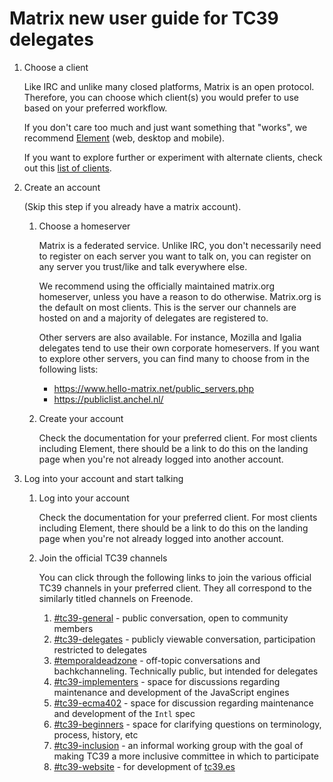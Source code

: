 # Matrix new user guide for TC39 delegates

1. Choose a client

    Like IRC and unlike many closed platforms, Matrix is an open protocol. Therefore, you can choose which client(s) you would prefer to use based on your preferred workflow.

    If you don't care too much and just want something that "works", we recommend [Element] (web, desktop and mobile).

    If you want to explore further or experiment with alternate clients, check out this [list of clients].

1. Create an account

    (Skip this step if you already have a matrix account).

    1. Choose a homeserver

        Matrix is a federated service. Unlike IRC, you don't necessarily need to register on each server you want to talk on, you can register on any server you trust/like and talk everywhere else.

        We recommend using the officially maintained matrix.org homeserver, unless you have a reason to do otherwise. Matrix.org is the default on most clients. This is the server our channels are hosted on and a majority of delegates are registered to.

        Other servers are also available. For instance, Mozilla and Igalia delegates tend to use their own corporate homeservers. If you want to explore other servers, you can find many to choose from in the following lists:
        - https://www.hello-matrix.net/public_servers.php
        - https://publiclist.anchel.nl/

    1. Create your account

        Check the documentation for your preferred client. For most clients including Element, there should be a link to do this on the landing page when you're not already logged into another account.

1. Log into your account and start talking

    1. Log into your account

        Check the documentation for your preferred client. For most clients including Element, there should be a link to do this on the landing page when you're not already logged into another account.

    1. Join the official TC39 channels

        You can click through the following links to join the various official TC39 channels in your preferred client. They all correspond to the similarly titled channels on Freenode.

        1. [#tc39-general] - public conversation, open to community members
        1. [#tc39-delegates] - publicly viewable conversation, participation restricted to delegates
        1. [#temporaldeadzone] - off-topic conversations and bachkchanneling. Technically public, but intended for delegates
        1. [#tc39-implementers] - space for discussions regarding maintenance and development of the JavaScript engines
        1. [#tc39-ecma402] - space for discussion regarding maintenance and development of the `Intl` spec
        1. [#tc39-beginners] - space for clarifying questions on terminology, process, history, etc
        1. [#tc39-inclusion] - an informal working group with the goal of making TC39 a more inclusive committee in which to participate
        1. [#tc39-website] - for development of [tc39.es](https://tc39.es)

[Element]: https://element.io/
[list of clients]: https://matrix.org/clients/

[#tc39-general]: https://matrix.to/#/!wbACpffbfxANskIFZq:matrix.org?via=matrix.org&via=igalia.com&via=mozilla.org
[#tc39-delegates]: https://matrix.to/#/!WgJwmjBNZEXhJnXHXw:matrix.org?via=matrix.org&via=igalia.com&via=mozilla.org
[#temporaldeadzone]: https://matrix.to/#/!RKGOsXKqdKdyWOiTEA:matrix.org?via=matrix.org&via=igalia.com
[#tc39-implementers]: https://matrix.to/#/!hmsRHUEXriRovkvcin:matrix.org?via=matrix.org&via=igalia.com&via=mozilla.org
[#tc39-ecma402]: https://matrix.to/#/!hmsRHUEXriRovkvcin:matrix.org?via=matrix.org&via=igalia.com&via=mozilla.org
[#tc39-beginners]: https://matrix.to/#/!OXhgybpQzCtnugpzuz:matrix.org?via=matrix.org&via=igalia.com
[#tc39-inclusion]: https://matrix.to/#/!DgpygRnlCHLTRbahDa:matrix.org?via=matrix.org&via=igalia.com&via=mozilla.org
[#tc39-website]: https://matrix.to/#/!hmsRHUEXriRovkvcin:matrix.org?via=matrix.org&via=igalia.com&via=mozilla.org
